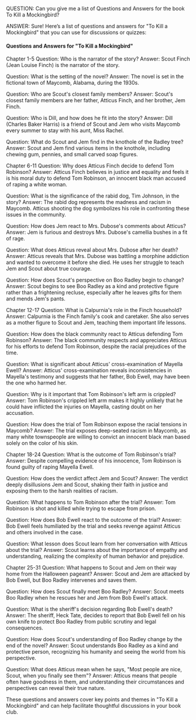 
QUESTION: Can you give me a list of Questions and Answers for the book To Kill a Mockingbird?

ANSWER: Sure! Here’s a list of questions and answers for "To Kill a Mockingbird" that you can use for discussions or quizzes:

#### Questions and Answers for "To Kill a Mockingbird"

Chapter 1-5
Question: Who is the narrator of the story?
Answer: Scout Finch (Jean Louise Finch) is the narrator of the story.

Question: What is the setting of the novel?
Answer: The novel is set in the fictional town of Maycomb, Alabama, during the 1930s.

Question: Who are Scout's closest family members?
Answer: Scout's closest family members are her father, Atticus Finch, and her brother, Jem Finch.

Question: Who is Dill, and how does he fit into the story?
Answer: Dill (Charles Baker Harris) is a friend of Scout and Jem who visits Maycomb every summer to stay with his aunt, Miss Rachel.

Question: What do Scout and Jem find in the knothole of the Radley tree?
Answer: Scout and Jem find various items in the knothole, including chewing gum, pennies, and small carved soap figures.

Chapter 6-11
Question: Why does Atticus Finch decide to defend Tom Robinson?
Answer: Atticus Finch believes in justice and equality and feels it is his moral duty to defend Tom Robinson, an innocent black man accused of raping a white woman.

Question: What is the significance of the rabid dog, Tim Johnson, in the story?
Answer: The rabid dog represents the madness and racism in Maycomb. Atticus shooting the dog symbolizes his role in confronting these issues in the community.

Question: How does Jem react to Mrs. Dubose's comments about Atticus?
Answer: Jem is furious and destroys Mrs. Dubose's camellia bushes in a fit of rage.

Question: What does Atticus reveal about Mrs. Dubose after her death?
Answer: Atticus reveals that Mrs. Dubose was battling a morphine addiction and wanted to overcome it before she died. He uses her struggle to teach Jem and Scout about true courage.

Question: How does Scout's perspective on Boo Radley begin to change?
Answer: Scout begins to see Boo Radley as a kind and protective figure rather than a frightening recluse, especially after he leaves gifts for them and mends Jem's pants.

Chapter 12-17
Question: What is Calpurnia's role in the Finch household?
Answer: Calpurnia is the Finch family's cook and caretaker. She also serves as a mother figure to Scout and Jem, teaching them important life lessons.

Question: How does the black community react to Atticus defending Tom Robinson?
Answer: The black community respects and appreciates Atticus for his efforts to defend Tom Robinson, despite the racial prejudices of the time.

Question: What is significant about Atticus' cross-examination of Mayella Ewell?
Answer: Atticus' cross-examination reveals inconsistencies in Mayella's testimony and suggests that her father, Bob Ewell, may have been the one who harmed her.

Question: Why is it important that Tom Robinson's left arm is crippled?
Answer: Tom Robinson's crippled left arm makes it highly unlikely that he could have inflicted the injuries on Mayella, casting doubt on her accusation.

Question: How does the trial of Tom Robinson expose the racial tensions in Maycomb?
Answer: The trial exposes deep-seated racism in Maycomb, as many white townspeople are willing to convict an innocent black man based solely on the color of his skin.

Chapter 18-24
Question: What is the outcome of Tom Robinson's trial?
Answer: Despite compelling evidence of his innocence, Tom Robinson is found guilty of raping Mayella Ewell.

Question: How does the verdict affect Jem and Scout?
Answer: The verdict deeply disillusions Jem and Scout, shaking their faith in justice and exposing them to the harsh realities of racism.

Question: What happens to Tom Robinson after the trial?
Answer: Tom Robinson is shot and killed while trying to escape from prison.

Question: How does Bob Ewell react to the outcome of the trial?
Answer: Bob Ewell feels humiliated by the trial and seeks revenge against Atticus and others involved in the case.

Question: What lesson does Scout learn from her conversation with Atticus about the trial?
Answer: Scout learns about the importance of empathy and understanding, realizing the complexity of human behavior and prejudice.

Chapter 25-31
Question: What happens to Scout and Jem on their way home from the Halloween pageant?
Answer: Scout and Jem are attacked by Bob Ewell, but Boo Radley intervenes and saves them.

Question: How does Scout finally meet Boo Radley?
Answer: Scout meets Boo Radley when he rescues her and Jem from Bob Ewell's attack.

Question: What is the sheriff's decision regarding Bob Ewell's death?
Answer: The sheriff, Heck Tate, decides to report that Bob Ewell fell on his own knife to protect Boo Radley from public scrutiny and legal consequences.

Question: How does Scout's understanding of Boo Radley change by the end of the novel?
Answer: Scout understands Boo Radley as a kind and protective person, recognizing his humanity and seeing the world from his perspective.

Question: What does Atticus mean when he says, "Most people are nice, Scout, when you finally see them"?
Answer: Atticus means that people often have goodness in them, and understanding their circumstances and perspectives can reveal their true nature.

These questions and answers cover key points and themes in "To Kill a Mockingbird" and can help facilitate thoughtful discussions in your book club.





